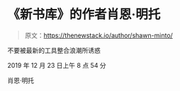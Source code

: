 # 《新书库》的作者肖恩·明托

> 原文：<https://thenewstack.io/author/shawn-minto/>

不要被最新的工具整合浪潮所诱惑

2019 年 12 月 23 日上午 8 点 54 分

肖恩·明托
